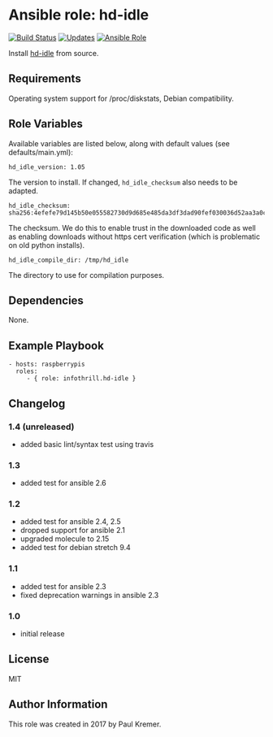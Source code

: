 Ansible role: hd-idle
=====================

[![Build Status](https://img.shields.io/travis/infothrill/ansible-role-hd-idle/master.svg?label=travis_master)](https://travis-ci.org/infothrill/ansible-role-hd-idle)
[![Updates](https://pyup.io/repos/github/infothrill/ansible-role-hd-idle/shield.svg)](https://pyup.io/repos/github/infothrill/ansible-role-hd-idle/)
[![Ansible Role](https://img.shields.io/ansible/role/27475.svg)](https://galaxy.ansible.com/infothrill/hd_idle/)


Install [hd-idle](http://hd-idle.sourceforge.net/) from source.

Requirements
------------

Operating system support for /proc/diskstats, Debian compatibility.

Role Variables
--------------

Available variables are listed below, along with default values (see defaults/main.yml):

    hd_idle_version: 1.05

The version to install. If changed, `hd_idle_checksum` also needs to be adapted.

    hd_idle_checksum: sha256:4efefe79d145b50e055582730d9d685e485da3df3dad90fef030036d52aa3a0c

The checksum. We do this to enable trust in the downloaded code as well as enabling
downloads without https cert verification (which is problematic on old python installs).

    hd_idle_compile_dir: /tmp/hd_idle

The directory to use for compilation purposes.

Dependencies
------------

None.

Example Playbook
----------------

    - hosts: raspberrypis
      roles:
         - { role: infothrill.hd-idle }

Changelog
---------

### 1.4 (unreleased)

* added basic lint/syntax test using travis

### 1.3

* added test for ansible 2.6

### 1.2

* added test for ansible 2.4, 2.5
* dropped support for ansible 2.1
* upgraded molecule to 2.15
* added test for debian stretch 9.4

### 1.1

* added test for ansible 2.3
* fixed deprecation warnings in ansible 2.3

### 1.0

* initial release

License
-------

MIT

Author Information
------------------

This role was created in 2017 by Paul Kremer.
